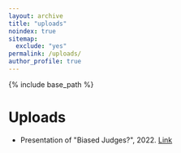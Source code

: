 ```yaml
---
layout: archive
title: "uploads"
noindex: true 
sitemap:
  exclude: "yes"
permalink: /uploads/
author_profile: true
---
```


{% include base_path %}

Uploads
======

* Presentation of "Biased Judges?", 2022. [Link](https://d0nghyunkang.github.io/files/JudgeBias_Slides_short.pdf)
<!-- * Discussion at FMA 2022. [Link](https://d0nghyunkang.github.io/files/fma_discussion.pdf)
 -->
